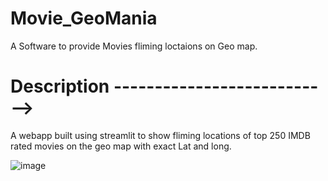 # Movie_GeoMania
A Software to provide Movies fliming loctaions on Geo map.

# Description --------------------------->

A webapp built using streamlit to show fliming locations of top 250 IMDB rated movies on the geo map with exact Lat and long.


![image](https://user-images.githubusercontent.com/67000746/201472726-ff5a3f95-bebb-4496-bf5d-86402e7711a2.png)

